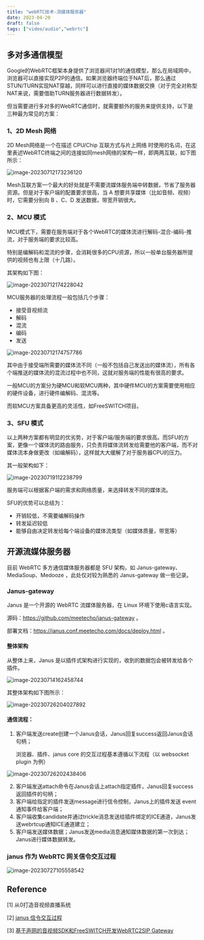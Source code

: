 ```yaml
---
title: "webRTC技术-流媒体服务器"
date: 2023-04-20
draft: false
tags: ["video/audio","webrtc"]
---
```


## 多对多通信模型

Google的WebRTC框架本身提供了浏览器间1对1的通信模型，那么在局域网中，浏览器可以直接实现P2P的通信。如果浏览器终端位于NAT后，那么通过STUN/TURN实现NAT穿越，同样可以进行直接的媒体数据交换（对于完全对称型NAT来说，需要借助TURN服务器进行数据转发）。

但当需要进行多对多的WebRTC通信时，就需要额外的服务来提供支持，以下是三种最为常见的方案：

### 1、2D Mesh 网络

2D Mesh网络是一个在描述 CPU/Chip 互联方式与片上网络 时使用的名词，在这里表述WebRTC终端之间的连接如同mesh网络的架构一样，即两两互联，如下图所示：

![image-20230712173236120](https://hugo-github-io.oss-cn-beijing.aliyuncs.com/img/202307121732917.png)

Mesh互联方案一个最大的好处就是不需要流媒体服务端中转数据，节省了服务器资源。但是对于客户端的配置要求很高，当 A 想要共享媒体（比如音频、视频）时，它需要分别向 B 、C、D 发送数据，带宽开销很大。

### 2、MCU 模式

MCU模式下，需要在服务端对于各个WebRTC的媒体流进行解码-混合-编码-推流，对于服务端的要求比较高。

特别是编解码和混流的步骤，会消耗很多的CPU资源，所以一般单台服务器所提供的视频也有上限（十几路）。

其架构如下图：

![image-20230712174228042](https://hugo-github-io.oss-cn-beijing.aliyuncs.com/img/202307121742282.png)

MCU服务器的处理流程一般包括几个步骤：

- 接受音视频流
- 解码
- 混流
- 编码
- 发送

![image-20230712174757786](https://hugo-github-io.oss-cn-beijing.aliyuncs.com/img/202307182000547.png)

其中由于接受端所需要的媒体流不同（一般不包括自己发送出的媒体流），所有各个端推送的媒体流的混流过程中也不同，这就对服务端的性能有很高的要求。

一般MCU的方案分为硬MCU和软MCU两种，其中硬件MCU的方案需要使用相应的硬件设备，进行硬件编解码、混流等。

而软MCU方案具备更高的灵活性，如FreeSWITCH项目。

### 3、SFU 模式

以上两种方案都有明显的优劣势，对于客户端/服务端的要求很高。而SFU的方案，更像一个媒体流的路由服务，只负责将媒体流转发给需要他的客户端，而不对媒体流本身做更改（如编解码），这样就大大缓解了对于服务器CPU的压力。

其一般架构如下：

![image-20230719112238799](https://hugo-github-io.oss-cn-beijing.aliyuncs.com/img/202307191122711.png)

服务端可以根据客户端的需求和网络质量，来选择转发不同的媒体流。

SFU的优势可以总结为：

- 开销较低，不需要编解码操作
- 转发延迟较低
- 能够自由决定转发给每个端设备的媒体流类型（如媒体质量，带宽等）

## 开源流媒体服务器

目前 WebRTC 多方通信媒体服务器都是 SFU 架构，如 Janus-gateway、MediaSoup、Medooze ，此处仅对较为熟悉的 Janus-gateway 做一些记录。

### Janus-gateway

Janus 是一个开源的 WebRTC 流媒体服务器，在 Linux 环境下使用c语言实现。

源码：https://github.com/meetecho/janus-gateway 。

部署文档：https://janus.conf.meetecho.com/docs/deploy.html 。

#### 整体架构

从整体上来，Janus 是以插件式架构进行实现的，收到的数据包会被转发给各个插件。

![image-20230714162458744](https://hugo-github-io.oss-cn-beijing.aliyuncs.com/img/202307182000485.png)

其整体架构如下图所示：

![image-20230726204027892](https://hugo-github-io.oss-cn-beijing.aliyuncs.com/img/202307262040261.png)

#### 通信流程：

1. 客户端发送create创建一个Janus会话，Janus回复success返回Janus会话句柄；

   浏览器、插件、janus core 的交互过程基本遵循以下流程（以 websocket plugin 为例）

![image-20230726202438406](https://hugo-github-io.oss-cn-beijing.aliyuncs.com/img/202307262040772.png)

2. 客户端发送attach命令在Janus会话上attach指定插件，Janus回复success返回插件的句柄；
3. 客户端给指定的插件发送message进行信令控制，Janus上的插件发送 event 通知事件给客户端；
4. 客户端收集candidate并通过trickle消息发送给插件绑定的ICE通道，Janus发送webrtcup通知ICE通道建立；
5. 客户端发送媒体数据；Janus发送media消息通知媒体数据的第一次到达；Janus进行媒体数据转发。

### janus 作为 WebRTC 网关信令交互过程

![image-20230727105558542](https://hugo-github-io.oss-cn-beijing.aliyuncs.com/img/202307271056945.png)



## Reference

[1] 从0打造音视频直播系统

[2] [janus 信令交互过程](https://www.52dianzi.com/bangong/?read-1686500485a2721.html)

[3] [基于声网的音视频SDK和FreeSWITCH开发WebRTC2SIP Gateway](https://juejin.cn/post/6844904031484133389#heading-1)
